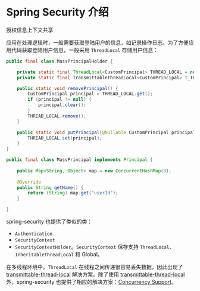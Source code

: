 # Spring Security 介绍

授权信息上下文共享

应用在处理逻辑时，一般需要获取登陆用户的信息，如记录操作日志。为了方便应用代码获取登陆用户信息，一般采用 `ThreadLocal` 存储用户信息：

```java
public final class MassPrincipalHolder {

    private static final ThreadLocal<CustomPrincipal> THREAD_LOCAL = new ThreadLocal();
    private static final TransmittableThreadLocal<CustomPrincipal> T_THREAD_LOCAL = new TransmittableThreadLocal<>();

    public static void removePrincipal() {
        CustomPrincipal principal = THREAD_LOCAL.get();
        if (principal != null) {
            principal.clear();
        }
        THREAD_LOCAL.remove();
    }

    public static void putPrincipal(@Nullable CustomPrincipal principal) {
        THREAD_LOCAL.set(principal);
    }
}

public final class MassPrincipal implements Principal {
    
    public Map<String, Object> map = new ConcurrentHashMap(8);
    
    @Override
    public String getName() {
        return (String) map.get("userId");
    }

}
```

spring-security 也提供了类似的类：

* `Authentication`
* `SecurityContext`
* `SecurityContextHolder`。`SecurityContext` 保存支持 `ThreadLocal`、`InheritableThreadLocal` 和 Global。

在多线程环境中，`ThreadLocal` 在线程之间传递很容易丢失数据，因此出现了 [transmittable-thread-local](https://github.com/alibaba/transmittable-thread-local) 解决方案。除了使用 [transmittable-thread-local](https://github.com/alibaba/transmittable-thread-local) 外，spring-security 也提供了相应的解决方案：[Concurrency Support](https://docs.spring.io/spring-security/reference/features/integrations/concurrency.html)。



